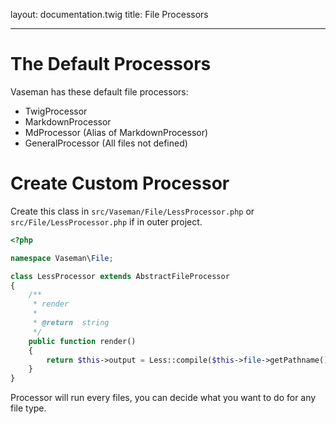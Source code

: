 layout: documentation.twig
title: File Processors

---

# The Default Processors

Vaseman has these default file processors:

- TwigProcessor
- MarkdownProcessor
- MdProcessor (Alias of MarkdownProcessor)
- GeneralProcessor (All files not defined)

# Create Custom Processor

Create this class in `src/Vaseman/File/LessProcessor.php` or `src/File/LessProcessor.php` if in outer project.

``` php
<?php

namespace Vaseman\File;

class LessProcessor extends AbstractFileProcessor
{
	/**
	 * render
	 *
	 * @return  string
	 */
	public function render()
	{
        return $this->output = Less::compile($this->file->getPathname());
	}
}
```

Processor will run every files, you can decide what you want to do for any file type.
